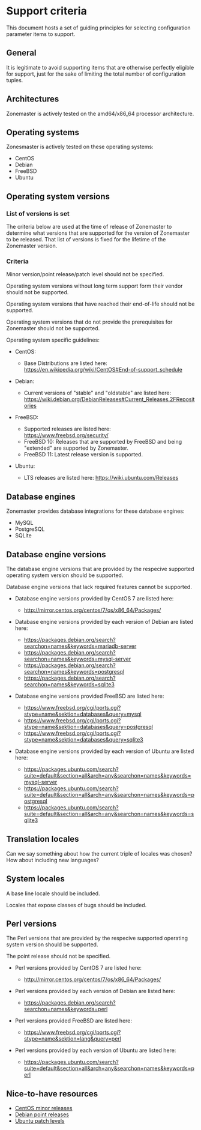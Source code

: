 Support criteria
================
This document hosts a set of guiding principles for selecting configuration
parameter items to support.


## General

It is legitimate to avoid supporting items that are otherwise perfectly eligible
for support, just for the sake of limiting the total number of configuration
tuples.


## Architectures

Zonemaster is actively tested on the amd64/x86_64 processor architecture.


## Operating systems

Zonesmaster is actively tested on these operating systems:

* CentOS
* Debian
* FreeBSD
* Ubuntu


## Operating system versions

### List of versions is set

The criteria below are used at the time of release of Zonemaster to determine what versions
that are supported for the version of Zonemaster to be released. That list of versions is
fixed for the lifetime of the Zonemaster version.

### Criteria

Minor version/point release/patch level should not be specified.

Operating system versions without long term support form their vendor should not be supported.

Operating system versions that have reached their end-of-life should not be supported.

Operating system versions that do not provide the prerequisites for Zonemaster should not be supported.

Operating system specific guidelines:

* CentOS:
  * Base Distributions are listed here:
    <https://en.wikipedia.org/wiki/CentOS#End-of-support_schedule>

* Debian:
  * Current versions of "stable" and "oldstable" are listed here:
    <https://wiki.debian.org/DebianReleases#Current_Releases.2FRepositories>

* FreeBSD:
  * Supported releases are listed here:
    <https://www.freebsd.org/security/>
  * FreeBSD 10: Releases that are supported by FreeBSD and being "extended" are supported by Zonemaster.
  * FreeBSD 11: Latest release version is supported.

* Ubuntu:
  * LTS releases are listed here:
    <https://wiki.ubuntu.com/Releases>


## Database engines

Zonemaster provides database integrations for these database engines:

* MySQL
* PostgreSQL
* SQLite


## Database engine versions

The database engine versions that are provided by the respecive supported
operating system version should be supported.

Database engine versions that lack required features cannot be supported.

* Database engine versions provided by CentOS 7 are listed here:
  * http://mirror.centos.org/centos/7/os/x86_64/Packages/

* Database engine versions provided by each version of Debian are listed here:
  * <https://packages.debian.org/search?searchon=names&keywords=mariadb-server>
  * <https://packages.debian.org/search?searchon=names&keywords=mysql-server>
  * <https://packages.debian.org/search?searchon=names&keywords=postgresql>
  * <https://packages.debian.org/search?searchon=names&keywords=sqlite3>

* Database engine versions provided FreeBSD are listed here:
  * <https://www.freebsd.org/cgi/ports.cgi?stype=name&sektion=databases&query=mysql>
  * <https://www.freebsd.org/cgi/ports.cgi?stype=name&sektion=databases&query=postgresql>
  * <https://www.freebsd.org/cgi/ports.cgi?stype=name&sektion=databases&query=sqlite3>

* Database engine versions provided by each version of Ubuntu are listed here:
  * <https://packages.ubuntu.com/search?suite=default&section=all&arch=any&searchon=names&keywords=mysql-server>
  * <https://packages.ubuntu.com/search?suite=default&section=all&arch=any&searchon=names&keywords=postgresql>
  * <https://packages.ubuntu.com/search?suite=default&section=all&arch=any&searchon=names&keywords=sqlite3>


## Translation locales

Can we say something about how the current triple of locales was chosen? How
about including new languages?


## System locales

A base line locale should be included.

Locales that expose classes of bugs should be included.


## Perl versions

The Perl versions that are provided by the respecive supported operating system
version should be supported.

The point release should not be specified.

* Perl versions provided by CentOS 7 are listed here:
  * <http://mirror.centos.org/centos/7/os/x86_64/Packages/>

* Perl versions provided by each version of Debian are listed here:
  * <https://packages.debian.org/search?searchon=names&keywords=perl>

* Perl versions provided FreeBSD are listed here:
  * <https://www.freebsd.org/cgi/ports.cgi?stype=name&sektion=lang&query=perl>

* Perl versions provided by each version of Ubuntu are listed here:
  * <https://packages.ubuntu.com/search?suite=default&section=all&arch=any&searchon=names&keywords=perl>


## Nice-to-have resources

* [CentOS minor releases](https://wiki.centos.org/Download)
* [Debian point releases](https://wiki.debian.org/DebianReleases/PointReleases)
* [Ubuntu patch levels](https://wiki.ubuntu.com/Releases)
